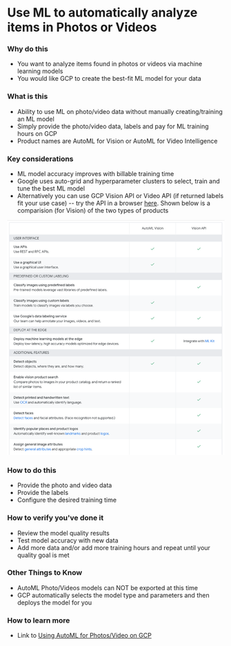 # Use ML to automatically analyze items in Photos or Videos

### Why do this
 - You want to analyze items found in photos or videos via machine learning models
 - You would like GCP to create the best-fit ML model for your data

### What is this
 - Ability to use ML on photo/video data without manually creating/training an ML model
 - Simply provide the photo/video data, labels and pay for ML training hours on GCP
 - Product names are AutoML for Vision or AutoML for Video Intelligence

### Key considerations
 - ML model accuracy improves with billable training time
 - Google uses auto-grid and hyperparameter clusters to select, train and tune the best ML model 
 - Alternatively you can use GCP Vision API or Video API (if returned labels fit your use case)
 -- try the API in a browser [here](https://cloud.google.com/vision/).  Shown below is a comparision (for Vision) of the two types of products

[![automl](/images/automl.png)]() 

### How to do this
 - Provide the photo and video data
 - Provide the labels
 - Configure the desired training time

### How to verify you've done it
 - Review the model quality results
 - Test model accuracy with new data
 - Add more data and/or add more training hours and repeat until your quality goal is met

### Other Things to Know
 - AutoML Photo/Videos models can NOT be exported at this time
 - GCP automatically selects the model type and parameters and then deploys the model for you

### How to learn more
 - Link to [Using AutoML for Photos/Video on GCP](https://cloud.google.com/automl/)